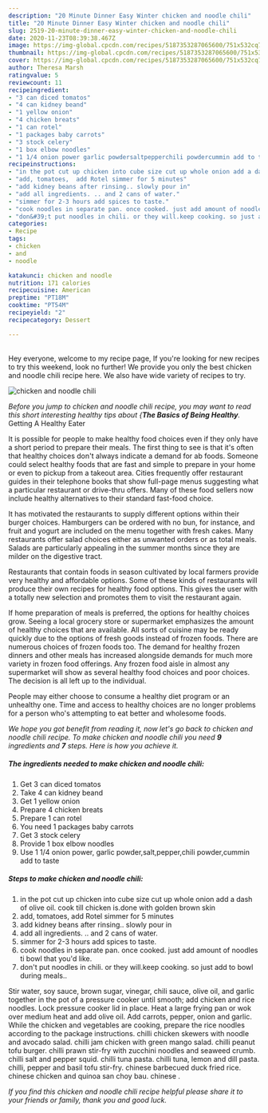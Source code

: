 ```yaml
---
description: "20 Minute Dinner Easy Winter chicken and noodle chili"
title: "20 Minute Dinner Easy Winter chicken and noodle chili"
slug: 2519-20-minute-dinner-easy-winter-chicken-and-noodle-chili
date: 2020-11-23T08:39:38.467Z
image: https://img-global.cpcdn.com/recipes/5187353287065600/751x532cq70/chicken-and-noodle-chili-recipe-main-photo.jpg
thumbnail: https://img-global.cpcdn.com/recipes/5187353287065600/751x532cq70/chicken-and-noodle-chili-recipe-main-photo.jpg
cover: https://img-global.cpcdn.com/recipes/5187353287065600/751x532cq70/chicken-and-noodle-chili-recipe-main-photo.jpg
author: Theresa Marsh
ratingvalue: 5
reviewcount: 11
recipeingredient:
- "3 can diced tomatos"
- "4 can kidney beand"
- "1 yellow onion"
- "4 chicken breats"
- "1 can rotel"
- "1 packages baby carrots"
- "3 stock celery"
- "1 box elbow noodles"
- "1 1/4 onion power garlic powdersaltpepperchili powdercummin add to taste"
recipeinstructions:
- "in the pot cut up chicken into cube size cut up whole onion add a dash of olive oil. cook till chicken is.done with golden brown skin"
- "add, tomatoes,  add Rotel simmer for 5 minutes"
- "add kidney beans after rinsing.. slowly pour in"
- "add all ingredients. .. and 2 cans of water."
- "simmer for 2-3 hours add spices to taste."
- "cook noodles in separate pan. once cooked. just add amount of noodles ti bowl that you&#39;d like."
- "don&#39;t put noodles in chili. or they will.keep cooking. so just add to bowl during meals.."
categories:
- Recipe
tags:
- chicken
- and
- noodle

katakunci: chicken and noodle 
nutrition: 171 calories
recipecuisine: American
preptime: "PT18M"
cooktime: "PT54M"
recipeyield: "2"
recipecategory: Dessert

---
```

<br>
Hey everyone, welcome to my recipe page, If you're looking for new recipes to try this weekend, look no further! We provide you only the best chicken and noodle chili recipe here. We also have wide variety of recipes to try.
<br>


![chicken and noodle chili](https://img-global.cpcdn.com/recipes/5187353287065600/751x532cq70/chicken-and-noodle-chili-recipe-main-photo.jpg)

<i>Before you jump to chicken and noodle chili recipe, you may want to read this short interesting healthy tips about {<strong>The Basics of Being Healthy</strong>.</i>
Getting A Healthy Eater

It is possible for people to make healthy food choices even if they only have a short period to prepare their meals. The first thing to see is that it's often that healthy choices don't always indicate a demand for ab foods. Someone could select healthy foods that are fast and simple to prepare in your home or even to pickup from a takeout area. Cities frequently offer restaurant guides in their telephone books that show full-page menus suggesting what a particular restaurant or drive-thru offers. Many of these food sellers now include healthy alternatives to their standard fast-food choice.

 It has motivated the restaurants to supply different options within their burger choices. Hamburgers can be ordered with no bun, for instance, and fruit and yogurt are included on the menu together with fresh cakes. Many restaurants offer salad choices either as unwanted orders or as total meals.  Salads are particularly appealing in the summer months since they are milder on the digestive tract.

Restaurants that contain foods in season cultivated by local farmers provide very healthy and affordable options. Some of these kinds of restaurants will produce their own recipes for healthy food options.  This gives the user with a totally new selection and promotes them to visit the restaurant again.

If home preparation of meals is preferred, the options for healthy choices grow. Seeing a local grocery store or supermarket emphasizes the amount of healthy choices that are available.  All sorts of cuisine may be ready quickly due to the options of fresh goods instead of frozen foods. There are numerous choices of frozen foods too. The demand for healthy frozen dinners and other meals has increased alongside demands for much more variety in frozen food offerings. Any frozen food aisle in almost any supermarket will show as several healthy food choices and poor choices. The decision is all left up to the individual.

People may either choose to consume a healthy diet program or an unhealthy one. Time and access to healthy choices are no longer problems for a person who's attempting to eat better and wholesome foods.


<i>We hope you got benefit from reading it, now let's go back to chicken and noodle chili recipe. To make chicken and noodle chili you need <strong>9</strong> ingredients and <strong>7</strong> steps. Here is how you achieve it.
</i>

##### The ingredients needed to make chicken and noodle chili:

1. Get 3 can diced tomatos
1. Take 4 can kidney beand
1. Get 1 yellow onion
1. Prepare 4 chicken breats
1. Prepare 1 can rotel
1. You need 1 packages baby carrots
1. Get 3 stock celery
1. Provide 1 box elbow noodles
1. Use 1 1/4 onion power, garlic powder,salt,pepper,chili powder,cummin add to taste


##### Steps to make chicken and noodle chili:

1. in the pot cut up chicken into cube size cut up whole onion add a dash of olive oil. cook till chicken is.done with golden brown skin
1. add, tomatoes,  add Rotel simmer for 5 minutes
1. add kidney beans after rinsing.. slowly pour in
1. add all ingredients. .. and 2 cans of water.
1. simmer for 2-3 hours add spices to taste.
1. cook noodles in separate pan. once cooked. just add amount of noodles ti bowl that you&#39;d like.
1. don&#39;t put noodles in chili. or they will.keep cooking. so just add to bowl during meals..


Stir water, soy sauce, brown sugar, vinegar, chili sauce, olive oil, and garlic together in the pot of a pressure cooker until smooth; add chicken and rice noodles. Lock pressure cooker lid in place. Heat a large frying pan or wok over medium heat and add olive oil. Add carrots, pepper, onion and garlic. While the chicken and vegetables are cooking, prepare the rice noodles according to the package instructions. chilli chicken skewers with noodle and avocado salad. chilli jam chicken with green mango salad. chilli peanut tofu burger. chilli prawn stir-fry with zucchini noodles and seaweed crumb. chilli salt and pepper squid. chilli tuna pasta. chilli tuna, lemon and dill pasta. chilli, pepper and basil tofu stir-fry. chinese barbecued duck fried rice. chinese chicken and quinoa san choy bau. chinese . 

<i>If you find this chicken and noodle chili recipe helpful please share it to your friends or family, thank you and good luck.</i>
